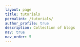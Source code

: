 ```yaml
---
layout: page
title: tutorials
permalink: /tutorials/
author_profile: true
description: Collection of blogs
nav: true
nav_order: 5
---
```

